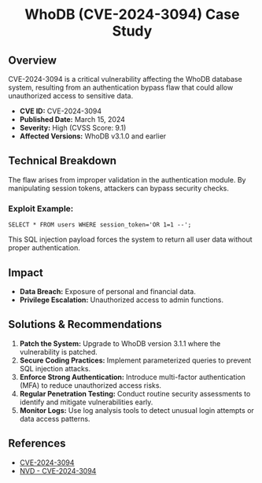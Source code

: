 #  <p align="center"> WhoDB (CVE-2024-3094) Case Study <p align="center">

## Overview
CVE-2024-3094 is a critical vulnerability affecting the WhoDB database system, resulting from an authentication bypass flaw that could allow unauthorized access to sensitive data.

- **CVE ID:** CVE-2024-3094  
- **Published Date:** March 15, 2024  
- **Severity:** High (CVSS Score: 9.1)  
- **Affected Versions:** WhoDB v3.1.0 and earlier  

## Technical Breakdown
The flaw arises from improper validation in the authentication module. By manipulating session tokens, attackers can bypass security checks.

### Exploit Example:
```
SELECT * FROM users WHERE session_token='OR 1=1 --';
```
This SQL injection payload forces the system to return all user data without proper authentication.

## Impact
- **Data Breach:** Exposure of personal and financial data.
- **Privilege Escalation:** Unauthorized access to admin functions.

## Solutions & Recommendations
1. **Patch the System:** Upgrade to WhoDB version 3.1.1 where the vulnerability is patched.
2. **Secure Coding Practices:** Implement parameterized queries to prevent SQL injection attacks.
3. **Enforce Strong Authentication:** Introduce multi-factor authentication (MFA) to reduce unauthorized access risks.
4. **Regular Penetration Testing:** Conduct routine security assessments to identify and mitigate vulnerabilities early.
5. **Monitor Logs:** Use log analysis tools to detect unusual login attempts or data access patterns.

## References
- [CVE-2024-3094](https://cve.mitre.org/cgi-bin/cvename.cgi?name=CVE-2024-3094)  
- [NVD - CVE-2024-3094](https://nvd.nist.gov/vuln/detail/CVE-2024-3094)
